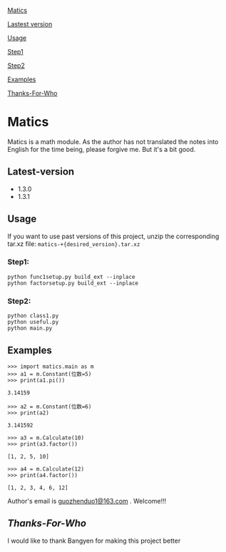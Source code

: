 [Matics](#Matics)

[Lastest version](##Lastest-version)

[Usage](##Usage)

[Step1](###Step1)

[Step2](###Step2)

[Examples](##Examples)

[Thanks-For-Who](##Thanks-For-Who)
# Matics
Matics is a math module. As the author has not translated the notes into English for the time being, please forgive me. But it's a bit good.
## Latest-version
* 1.3.0
* 1.3.1
## Usage
If you want to use past versions of this project, unzip the corresponding tar.xz file: `matics-+{desired_version}.tar.xz`
### Step1:
```
python func1setup.py build_ext --inplace
python factorsetup.py build_ext --inplace
```
### Step2:
```
python class1.py
python useful.py
python main.py
```
## Examples
```
>>> import matics.main as m 
>>> a1 = m.Constant(位数=5)
>>> print(a1.pi())

3.14159

>>> a2 = m.Constant(位数=6)
>>> print(a2)

3.141592

>>> a3 = m.Calculate(10)
>>> print(a3.factor())

[1, 2, 5, 10]

>>> a4 = m.Calculate(12)
>>> print(a4.factor())

[1, 2, 3, 4, 6, 12]
```
Author's email is guozhenduo1@163.com . Welcome!!!
## *Thanks-For-Who*
I would like to thank Bangyen for making this project better

